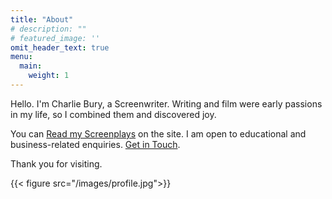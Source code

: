 ```yaml
---
title: "About"
# description: ""
# featured_image: ''
omit_header_text: true
menu:
  main:
    weight: 1
---
```


Hello. I'm Charlie Bury, a Screenwriter. Writing and film were early passions in my life, so I combined them and discovered joy. 

You can [Read my Screenplays](https://www.charliebury.com/screenplays/) on the site. I am open to educational and business-related enquiries. [Get in Touch](https://www.charliebury.com/contact). 

Thank you for visiting. 

{{< figure src="/images/profile.jpg">}}
